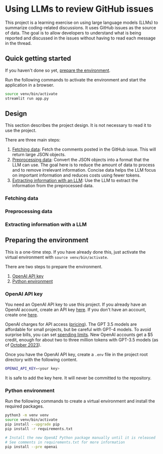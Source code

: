 # Using LLMs to review GitHub issues

This project is a learning exercise on using large language models (LLMs) to summarize coding-related discussions. It uses GitHub issues as the source of data. The goal is to allow developers to understand what is being reported and discussed in the issues without having to read each message in the thread.

## Quick getting started

If you haven't done so yet, [prepare the environment](#preparing-the-environment).

Run the following commands to activate the environment and start the application in a browser.

```bash
source venv/bin/activate
streamlit run app.py
```

## Design

This section describes the project design. It is not necessary to read it to use the project.

There are three main steps:

1. [Fetching data](#fetching-data): Fetch the comments posted in the GitHub issue. This will return large JSON objects.
1. [Preprocessing data](#preprocessing-data): Convert the JSON objects into a format that the LLM can use. The goal here is to reduce the amount of data to process and to remove irrelevant information. Concise data helps the LLM focus on important information and reduces costs using fewer tokens.
1. [Extracting information with an LLM](#extracting-information-with-a-llm): Use the LLM to extract the information from the preprocessed data.

### Fetching data

### Preprocessing data

### Extracting information with a LLM

## Preparing the environment

This is a one-time step. If you have already done this, just activate the virtual environment with `source venv/bin/activate`.

There are two steps to prepare the environment.

1. [OpenAI API key](#openai-api-key)
1. [Python environment](#python-environment)

### OpenAI API key

You need an OpenAI API key to use this project. If you already have an OpenAI account, create an API key [here](https://platform.openai.com/account/api-keys). If you don't have an account, create one [here](https://openai.com/product#made-for-developers).

OpenAI charges for API access ([pricing](https://openai.com/pricing)). The GPT 3.5 models are affordable for small projects, but be careful with GPT-4 models. To avoid surprise bills, you can set [spending limits](https://platform.openai.com/docs/guides/production-best-practices/managing-billing-limits). New OpenAI accounts get a $5 credit, enough for about two to three million tokens with GPT-3.5 models (as of [October 2023](https://openai.com/pricing)).

Once you have the OpenAI API key, create a `.env` file in the project root directory with the following content.

```bash
OPENAI_API_KEY=<your key>
```

It is safe to add the key here. It will never be committed to the repository.

### Python environment

Run the following commands to create a virtual environment and install the required packages.

```bash
python3 -m venv venv
source venv/bin/activate
pip install --upgrade pip
pip install -r requirements.txt

# Install the new OpenAI Python package manually until it is released
# See comments in requirements.txt for more information
pip install --pre openai
```
